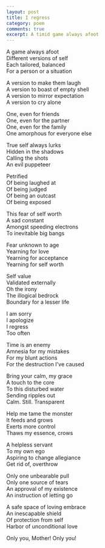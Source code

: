 ```yaml
---
layout: post
title: I regress
category: poem
comments: true
excerpt: A timid game always afoot
---
```


A game always afoot  
Different versions of self  
Each tailored, balanced  
For a person or a situation  

A version to make them laugh  
A version to boast of empty shell  
A version to mirror expectation  
A version to cry alone  

One, even for friends  
One, even for the partner  
One, even for the family  
One amorphous for everyone else  

True self always lurks  
Hidden in the shadows  
Calling the shots  
An evil puppeteer  

Petrified  
Of being laughed at  
Of being judged  
Of being an outcast  
Of being exposed  

This fear of self worth  
A sad constant  
Amongst speeding electrons  
To inevitable big bangs  

Fear unknown to age  
Yearning for love  
Yearning for acceptance  
Yearning for self worth  

Self value  
Validated externally  
Oh the irony  
The illogical bedrock  
Boundary for a lesser life  

I am sorry  
I apologize  
I regress  
Too often  

Time is an enemy  
Amnesia for my mistakes  
For my blunt actions  
For the destruction I've caused  

Bring your calm, my grace  
A touch to the core   
To this disturbed water  
Sending ripples out  
Calm. Still. Transparent  

Help me tame the monster  
It feeds and grows  
Exerts more control  
Thaws my essence, crows  

A helpless servant  
To my own ego  
Aspiring to change allegiance  
Get rid of, overthrow 

Only one unbearable pull  
Only one source of tears  
An approval of my existence  
An instruction of letting go  

A safe space of loving embrace  
An inescapable shield  
Of protection from self  
Harbor of unconditional love  

Only you, Mother! Only you!  